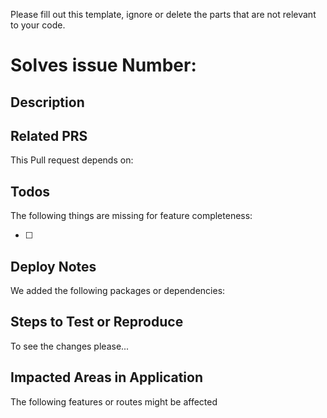 Please fill out this template, ignore or delete the parts that are
not relevant to your code.

# Solves issue Number:

## Description

## Related PRS

This Pull request depends on:

## Todos

The following things are missing for feature completeness:

- [ ]

## Deploy Notes

We added the following packages or dependencies:

## Steps to Test or Reproduce

To see the changes please...

## Impacted Areas in Application

The following features or routes might be affected







